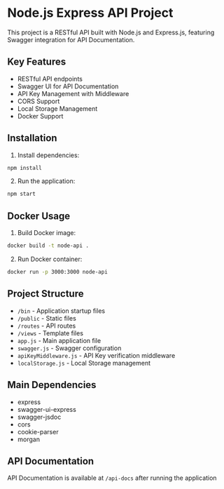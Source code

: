 # Node.js Express API Project

This project is a RESTful API built with Node.js and Express.js, featuring Swagger integration for API Documentation.

## Key Features

- RESTful API endpoints
- Swagger UI for API Documentation
- API Key Management with Middleware
- CORS Support
- Local Storage Management
- Docker Support

## Installation

1. Install dependencies:

```bash
npm install
```

2. Run the application:

```bash
npm start
```

## Docker Usage

1. Build Docker image:

```bash
docker build -t node-api .
```

2. Run Docker container:

```bash
docker run -p 3000:3000 node-api
```

## Project Structure

- `/bin` - Application startup files
- `/public` - Static files
- `/routes` - API routes
- `/views` - Template files
- `app.js` - Main application file
- `swagger.js` - Swagger configuration
- `apiKeyMiddleware.js` - API Key verification middleware
- `localStorage.js` - Local Storage management

## Main Dependencies

- express
- swagger-ui-express
- swagger-jsdoc
- cors
- cookie-parser
- morgan

## API Documentation

API Documentation is available at `/api-docs` after running the application

